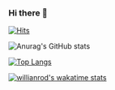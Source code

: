 ### Hi there 👋

<!--
**techighpark/techighpark** is a ✨ _special_ ✨ repository because its `README.md` (this file) appears on your GitHub profile.

Here are some ideas to get you started:

- 🔭 I’m currently working on ...
- 🌱 I’m currently learning ...
- 👯 I’m looking to collaborate on ...
- 🤔 I’m looking for help with ...
- 💬 Ask me about ...
- 📫 How to reach me: ...
- 😄 Pronouns: ...
- ⚡ Fun fact: ...
-->
[![Hits](https://hits.seeyoufarm.com/api/count/incr/badge.svg?url=https%3A%2F%2Fgithub.com%2Ftechighpark&count_bg=%23F736FF&title_bg=%23555555&icon=ifood.svg&icon_color=%23CFCFCF&title=hits&edge_flat=false)](https://hits.seeyoufarm.com)



![Anurag's GitHub stats](https://github-readme-stats.vercel.app/api?username=techighpark&show_icons=true&theme=slateorange)


[![Top Langs](https://github-readme-stats.vercel.app/api/top-langs/?username=techighpark&layout=compact&theme=slateorange)](https://github.com/anuraghazra/github-readme-stats)

[![willianrod's wakatime stats](https://github-readme-stats.vercel.app/api/wakatime?username=techighpark)](https://github.com/anuraghazra/github-readme-stats)
